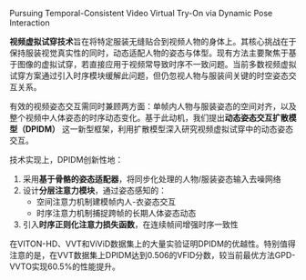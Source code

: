 Pursuing Temporal-Consistent Video Virtual Try-On via Dynamic Pose Interaction   


**视频虚拟试穿技术**旨在将特定服装无缝贴合到视频人物的身体上。其核心挑战在于保持服装视觉真实性的同时，动态适配人物的姿态与体型。现有方法主要聚焦于基于图像的虚拟试穿，若直接应用于视频常导致时序不一致问题。当前多数视频虚拟试穿方案通过引入时序模块缓解此问题，但仍忽视人物与服装间关键的时空姿态交互关系。   

有效的视频姿态交互需同时兼顾两方面：单帧内人物与服装姿态的空间对齐，以及整个视频中人体姿态的时序动态变化。基于此动机，我们提出**动态姿态交互扩散模型（DPIDM）** 这一新型框架，利用扩散模型深入研究视频虚拟试穿中的动态姿态交互。   

技术实现上，DPIDM创新性地：   
1. 采用**基于骨骼的姿态适配器**，将同步化处理的人物/服装姿态输入去噪网络    
2. 设计**分层注意力模块**，通过姿态感知的：    
   - 空间注意力机制建模帧内人-衣姿态交互    
   - 时序注意力机制捕捉跨帧的长期人体姿态动态    
3. 引入**时序正则化注意力损失函数**，在连续帧间增强时序一致性    

在VITON-HD、VVT和ViViD数据集上的大量实验证明DPIDM的优越性。特别值得注意的是，在VVT数据集上DPIDM达到0.506的VFID分数，较当前最优方法GPD-VVTO实现60.5%的性能提升。   
